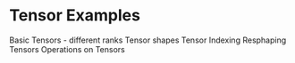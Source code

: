 # Tensor Examples

Basic Tensors - different ranks
Tensor shapes
Tensor Indexing
Resphaping Tensors
Operations on Tensors
